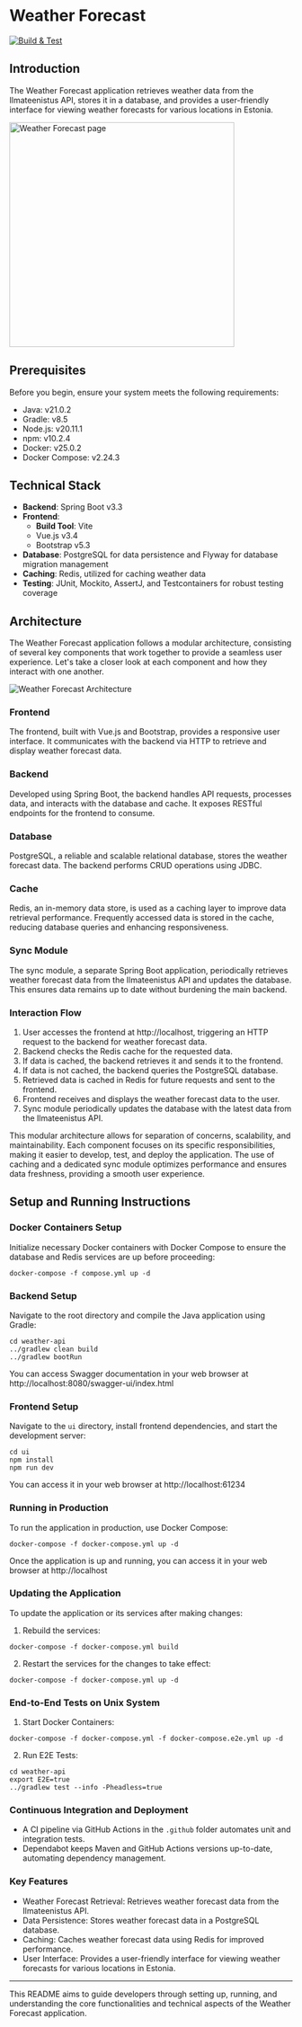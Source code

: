 # Weather Forecast

[![Build & Test](https://github.com/ktenman/weather-forecast/actions/workflows/ci.yml/badge.svg)](https://github.com/ktenman/weather-forecast/actions/workflows/ci.yml)

## Introduction

The Weather Forecast application retrieves weather data from the Ilmateenistus API, stores it in a database, and
provides a user-friendly interface for viewing weather forecasts for various locations in Estonia.

<img src="screenshots/screenshot.jpeg" width="400" alt="Weather Forecast page">

## Prerequisites

Before you begin, ensure your system meets the following requirements:

- Java: v21.0.2
- Gradle: v8.5
- Node.js: v20.11.1
- npm: v10.2.4
- Docker: v25.0.2
- Docker Compose: v2.24.3

## Technical Stack

- **Backend**: Spring Boot v3.3
- **Frontend**:
    - **Build Tool**: Vite
    - Vue.js v3.4
    - Bootstrap v5.3
- **Database**: PostgreSQL for data persistence and Flyway for database migration management
- **Caching**: Redis, utilized for caching weather data
- **Testing**: JUnit, Mockito, AssertJ, and Testcontainers for robust testing coverage

## Architecture

The Weather Forecast application follows a modular architecture, consisting of several key components that work together
to provide a seamless user experience. Let's take a closer look at each component and how they interact with one
another.

![Weather Forecast Architecture](screenshots/architecture.png)

### Frontend

The frontend, built with Vue.js and Bootstrap, provides a responsive user interface. It communicates with the backend
via HTTP to retrieve and display weather forecast data.

### Backend

Developed using Spring Boot, the backend handles API requests, processes data, and interacts with the database and
cache. It exposes RESTful endpoints for the frontend to consume.

### Database

PostgreSQL, a reliable and scalable relational database, stores the weather forecast data. The backend performs CRUD
operations using JDBC.

### Cache

Redis, an in-memory data store, is used as a caching layer to improve data retrieval performance. Frequently accessed
data is stored in the cache, reducing database queries and enhancing responsiveness.

### Sync Module

The sync module, a separate Spring Boot application, periodically retrieves weather forecast data from the Ilmateenistus
API and updates the database. This ensures data remains up to date without burdening the main backend.

### Interaction Flow

1. User accesses the frontend at http://localhost, triggering an HTTP request to the backend for weather forecast data.
2. Backend checks the Redis cache for the requested data.
3. If data is cached, the backend retrieves it and sends it to the frontend.
4. If data is not cached, the backend queries the PostgreSQL database.
5. Retrieved data is cached in Redis for future requests and sent to the frontend.
6. Frontend receives and displays the weather forecast data to the user.
7. Sync module periodically updates the database with the latest data from the Ilmateenistus API.

This modular architecture allows for separation of concerns, scalability, and maintainability. Each component focuses on
its specific responsibilities, making it easier to develop, test, and deploy the application. The use of caching and a
dedicated sync module optimizes performance and ensures data freshness, providing a smooth user experience.

## Setup and Running Instructions

### Docker Containers Setup

Initialize necessary Docker containers with Docker Compose to ensure the database and Redis services are up before
proceeding:

```
docker-compose -f compose.yml up -d
```

### Backend Setup

Navigate to the root directory and compile the Java application using Gradle:

```
cd weather-api 
../gradlew clean build
../gradlew bootRun
```

You can access Swagger documentation in your web browser at http://localhost:8080/swagger-ui/index.html

### Frontend Setup

Navigate to the `ui` directory, install frontend dependencies, and start the development server:

```
cd ui
npm install
npm run dev
```

You can access it in your web browser at http://localhost:61234

### Running in Production

To run the application in production, use Docker Compose:

```
docker-compose -f docker-compose.yml up -d
```

Once the application is up and running, you can access it in your web browser at http://localhost

### Updating the Application

To update the application or its services after making changes:

1. Rebuild the services:

  ```
  docker-compose -f docker-compose.yml build
  ```

2. Restart the services for the changes to take effect:

  ```
  docker-compose -f docker-compose.yml up -d
  ```

### End-to-End Tests on Unix System

1. Start Docker Containers:

  ```
  docker-compose -f docker-compose.yml -f docker-compose.e2e.yml up -d
  ```

2. Run E2E Tests:

  ```
  cd weather-api 
  export E2E=true
  ../gradlew test --info -Pheadless=true
  ```

### Continuous Integration and Deployment

* A CI pipeline via GitHub Actions in the `.github` folder automates unit and integration tests.
* Dependabot keeps Maven and GitHub Actions versions up-to-date, automating dependency management.

### Key Features

* Weather Forecast Retrieval: Retrieves weather forecast data from the Ilmateenistus API.
* Data Persistence: Stores weather forecast data in a PostgreSQL database.
* Caching: Caches weather forecast data using Redis for improved performance.
* User Interface: Provides a user-friendly interface for viewing weather forecasts for various locations in Estonia.

---
This README aims to guide developers through setting up, running, and understanding the core functionalities and
technical aspects of the Weather Forecast application.
